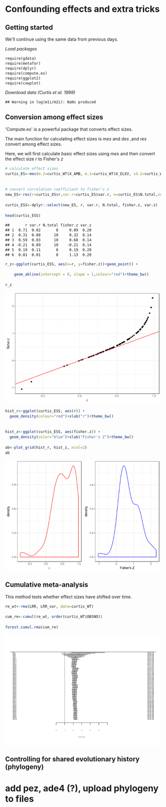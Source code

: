 Confounding effects and extra tricks
================

Getting started
---------------

We'll continue using the same data from previous days.

*Load packages*

    require(gdata)
    require(metafor)
    require(dplyr)
    require(compute.es)
    require(ggplot2)
    require(cowplot)

*Download data (Curtis et al. 1999)*

    ## Warning in log(m1i/m2i): NaNs produced

Conversion among effect sizes
-----------------------------

'Compute.es' is a powerful package that converts effect sizes.

The main function for calculating effect sizes is *mes* and *des* ,and *res* convert among effect sizes.

Here, we will first calculate basic effect sizes using *mes* and then convert the effect size *r* to Fisher's *z*

``` r
# calculate effect sizes
curtis_ES<-mes(m.2=curtis_WT$X_AMB, m.1=curtis_WT$X_ELEV, sd.2=curtis_WT$SD_AMB, sd.1=curtis_WT$SD_ELEV, n.2=curtis_WT$N_AMB, n.1=curtis_WT$N_ELEV ,verbose=FALSE)


# convert correlation coefficient to fisher's z  
new_ES<-res(r=curtis_ES$r,var.r=curtis_ES$var.r, n=curtis_ES$N.total,verbose=FALSE)

curtis_ESS<-dplyr::select(new_ES, r, var.r, N.total, fisher.z, var.z)

head(curtis_ESS)
```

    ##       r var.r N.total fisher.z var.z
    ## 1  0.71  0.02       8     0.89  0.20
    ## 2  0.31  0.08      10     0.32  0.14
    ## 3  0.59  0.03      10     0.68  0.14
    ## 4 -0.21  0.09      10    -0.21  0.14
    ## 5  0.19  0.11       8     0.19  0.20
    ## 6  0.81  0.01       8     1.13  0.20

``` r
r_z<-ggplot(curtis_ESS, aes(x=r, y=fisher.z))+geom_point() +
  
    geom_abline(intercept = 0, slope = 1,colour="red")+theme_bw()

r_z
```

![](Day4_files/figure-markdown_github-ascii_identifiers/hedgez-1.png)

``` r
hist_r<-ggplot(curtis_ESS, aes(r)) +
  geom_density(colour="red")+xlab("r")+theme_bw()


hist_z<-ggplot(curtis_ESS, aes(fisher.z)) +
  geom_density(color="blue")+xlab("Fisher's Z")+theme_bw()

ab<-plot_grid(hist_r, hist_z, ncol=2)
ab
```

![](Day4_files/figure-markdown_github-ascii_identifiers/r_fish-1.png)

Cumulative meta-analysis
------------------------

This method tests whether effect sizes have shifted over time.

``` r
re_wt<-rma(LRR, LRR_var, data=curtis_WT)

cum_re<-cumul(re_wt, order(curtis_WT$OBSNO))

forest.cumul.rma(cum_re)
```

![](Day4_files/figure-markdown_github-ascii_identifiers/model-1.png)

Controlling for shared evolutionary history (phylogeny)
-------------------------------------------------------

add pez, ade4 (?), upload phylogeny to files
============================================
